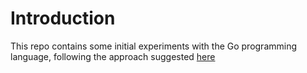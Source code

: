 # Introduction

This repo contains some initial experiments with the Go programming language, following the approach suggested [here](https://www.youtube.com/watch?v=jpKysZwllVw)